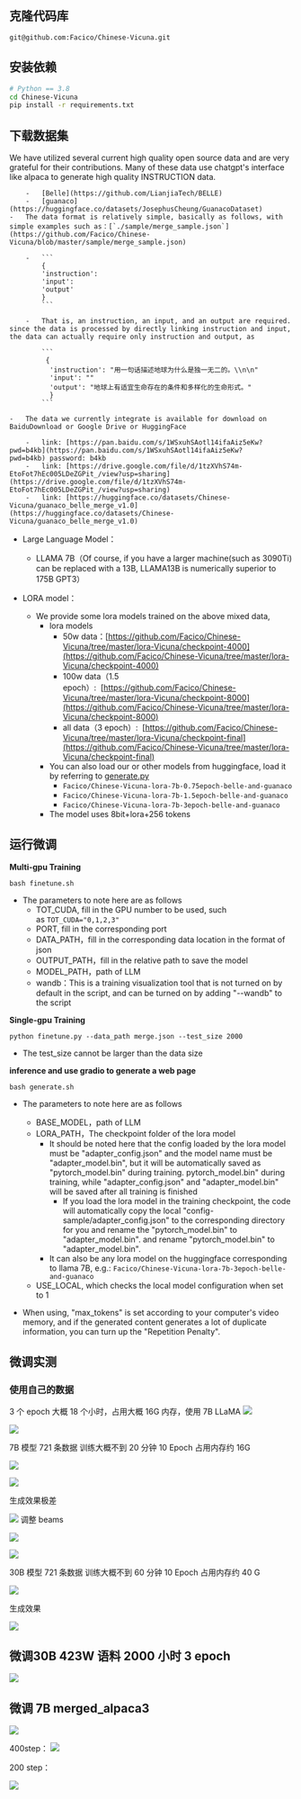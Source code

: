 ## 克隆代码库

`git@github.com:Facico/Chinese-Vicuna.git`

## 安装依赖

``` bash
# Python == 3.8
cd Chinese-Vicuna
pip install -r requirements.txt
```

## 下载数据集

  We have utilized several current high quality open source data and are very grateful for their contributions. Many of these data use chatgpt's interface like alpaca to generate high quality INSTRUCTION data.

        -   [Belle](https://github.com/LianjiaTech/BELLE)
        -   [guanaco](https://huggingface.co/datasets/JosephusCheung/GuanacoDataset)
    -   The data format is relatively simple, basically as follows, with simple examples such as：[`./sample/merge_sample.json`](https://github.com/Facico/Chinese-Vicuna/blob/master/sample/merge_sample.json)
        
        -   ```
            {
            'instruction': 
            'input': 
            'output'
            }
            ```
            
        -   That is, an instruction, an input, and an output are required. since the data is processed by directly linking instruction and input, the data can actually require only instruction and output, as
            
            ```
             {
              'instruction': "用一句话描述地球为什么是独一无二的。\\n\n"
              'input': ""
              'output': "地球上有适宜生命存在的条件和多样化的生命形式。"
              }
            ```
            
    -   The data we currently integrate is available for download on BaiduDownload or Google Drive or HuggingFace
        
        -   link: [https://pan.baidu.com/s/1WSxuhSAotl14ifaAiz5eKw?pwd=b4kb](https://pan.baidu.com/s/1WSxuhSAotl14ifaAiz5eKw?pwd=b4kb) password: b4kb
        -   link: [https://drive.google.com/file/d/1tzXVhS74m-EtoFot7hEc005LDeZGPit_/view?usp=sharing](https://drive.google.com/file/d/1tzXVhS74m-EtoFot7hEc005LDeZGPit_/view?usp=sharing)
        -   link: [https://huggingface.co/datasets/Chinese-Vicuna/guanaco_belle_merge_v1.0](https://huggingface.co/datasets/Chinese-Vicuna/guanaco_belle_merge_v1.0)
-   Large Language Model：
    
    -   LLAMA 7B（Of course, if you have a larger machine(such as 3090Ti) can be replaced with a 13B, LLAMA13B is numerically superior to 175B GPT3）
-   LORA model：
    
    -   We provide some lora models trained on the above mixed data,
        -   lora models
            -   50w data：[https://github.com/Facico/Chinese-Vicuna/tree/master/lora-Vicuna/checkpoint-4000](https://github.com/Facico/Chinese-Vicuna/tree/master/lora-Vicuna/checkpoint-4000)
            -   100w data（1.5 epoch）:  [https://github.com/Facico/Chinese-Vicuna/tree/master/lora-Vicuna/checkpoint-8000](https://github.com/Facico/Chinese-Vicuna/tree/master/lora-Vicuna/checkpoint-8000)
            -   all data（3 epoch）:  [https://github.com/Facico/Chinese-Vicuna/tree/master/lora-Vicuna/checkpoint-final](https://github.com/Facico/Chinese-Vicuna/tree/master/lora-Vicuna/checkpoint-final)
        -   You can also load our or other models from huggingface, load it by referring to [generate.py](https://github.com/Facico/Chinese-Vicuna/blob/master/generate.py)
            -   `Facico/Chinese-Vicuna-lora-7b-0.75epoch-belle-and-guanaco`
            -   `Facico/Chinese-Vicuna-lora-7b-1.5epoch-belle-and-guanaco`
            -   `Facico/Chinese-Vicuna-lora-7b-3epoch-belle-and-guanaco`
        -   The model uses 8bit+lora+256 tokens

## 运行微调

**Multi-gpu Training**

`bash finetune.sh`

-   The parameters to note here are as follows
    -   TOT_CUDA, fill in the GPU number to be used, such as `TOT_CUDA="0,1,2,3"`
    -   PORT, fill in the corresponding port
    -   DATA_PATH，fill in the corresponding data location in the format of json
    -   OUTPUT_PATH，fill in the relative path to save the model
    -   MODEL_PATH，path of LLM
    -   wandb：This is a training visualization tool that is not turned on by default in the script, and can be turned on by adding "--wandb" to the script

**Single-gpu Training**

```
python finetune.py --data_path merge.json --test_size 2000
```

-   The test_size cannot be larger than the data size

**inference and use gradio to generate a web page**

`bash generate.sh`

-   The parameters to note here are as follows
    
    -   BASE_MODEL，path of LLM
    -   LORA_PATH，The checkpoint folder of the lora model
        -   It should be noted here that the config loaded by the lora model must be "adapter_config.json" and the model name must be "adapter_model.bin", but it will be automatically saved as "pytorch_model.bin" during training. pytorch_model.bin" during training, while "adapter_config.json" and "adapter_model.bin" will be saved after all training is finished
            -   If you load the lora model in the training checkpoint, the code will automatically copy the local "config-sample/adapter_config.json" to the corresponding directory for you and rename the "pytorch_model.bin" to "adapter_model.bin". and rename "pytorch_model.bin" to "adapter_model.bin".
        -   It can also be any lora model on the huggingface corresponding to llama 7B, e.g.: `Facico/Chinese-Vicuna-lora-7b-3epoch-belle-and-guanaco`
    -   USE_LOCAL, which checks the local model configuration when set to 1
-   When using, "max_tokens" is set according to your computer's video memory, and if the generated content generates a lot of duplicate information, you can turn up the "Repetition Penalty".


## 微调实测

### 使用自己的数据

3 个 epoch 大概 18 个小时，占用大概 16G 内存，使用 7B LLaMA
![](../../_resources/Chinese-Vicuna/d19ce5e7773e179f3f7119e828b66448_MD5.png)

![](../../_resources/Chinese-Vicuna/0bcb8c6251f8a578cad6286ed769f451_MD5.png)

7B 模型 721 条数据  训练大概不到 20 分钟  10 Epoch  占用内存约 16G

![](../../_resources/Chinese-Vicuna/91dfa161fc90e74cf8ddd68e7238ec1c_MD5.png)

![](../../_resources/Chinese-Vicuna/03626fb8437f76c7680914cc2620ce1e_MD5.png)

生成效果极差

![](../../_resources/Chinese-Vicuna/3a24f45caab555e69fdf6dfe1b2981c0_MD5.png)
调整 beams

![](../../_resources/Chinese-Vicuna/ff48f1d10719035f4bdebc8d731bb34b_MD5.png)


![](../../_resources/Chinese-Vicuna/ee67200579cfad23fd9c0d27139ab4d8_MD5.png)


30B 模型 721 条数据  训练大概不到 60 分钟  10 Epoch  占用内存约 40 G

![](../../_resources/Chinese-Vicuna/1abdfeab6945ddabdd6cbcf48d5b205a_MD5.png)

生成效果

![](../../_resources/Chinese-Vicuna/7707c1726d0b8847da5881bdc443a452_MD5.png)


## 微调30B  423W 语料    2000 小时  3 epoch

![](../../_resources/Chinese-Vicuna/efa874ec10902dcf2cadedfab078f0af_MD5.png)


## 微调 7B merged_alpaca3

![](../../_resources/Chinese-Vicuna/0172597fa705fe9923aae9b11fde4fc3_MD5.png)

400step：
![](../../_resources/Chinese-Vicuna/6fcbc732f94c8e953562cb12e1e098a2_MD5.png)

200 step：

![](../../_resources/Chinese-Vicuna/eb46cd64a88670b7928b763a19e6966b_MD5.png)


